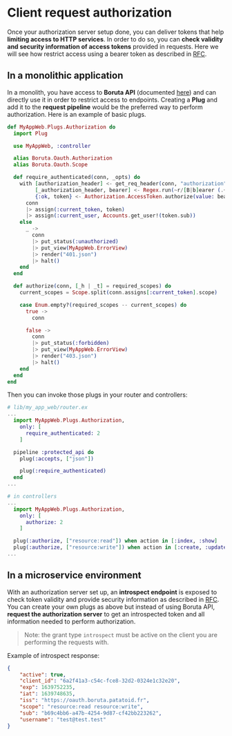 # Client request authorization

Once your authorization server setup done, you can deliver tokens that help __limiting access to HTTP services__. In order to do so, you can __check validity and security information of access tokens__ provided in requests. Here we will see how restrict access using a bearer token as described in [RFC](https://datatracker.ietf.org/doc/html/rfc6750).

## In a monolithic application

In a monolith, you have access to __Boruta API__ (documented [here](https://hexdocs.pm/boruta/api-reference.html)) and can directly use it in order to restrict access to endpoints. Creating a __Plug__ and add it to the __request pipeline__ would be the preferred way to perform authorization. Here is an example of basic plugs.

```elixir
def MyAppWeb.Plugs.Authorization do
  import Plug

  use MyAppWeb, :controller

  alias Boruta.Oauth.Authorization
  alias Boruta.Oauth.Scope

  def require_authenticated(conn, _opts) do
    with [authorization_header] <- get_req_header(conn, "authorization"),
         [_authorization_header, bearer] <- Regex.run(~r/[B|b]earer (.+)/, authorization_header),
         {:ok, token} <- Authorization.AccessToken.authorize(value: bearer) do
      conn
      |> assign(:current_token, token)
      |> assign(:current_user, Accounts.get_user!(token.sub))
    else
      _ ->
        conn
        |> put_status(:unauthorized)
        |> put_view(MyAppWeb.ErrorView)
        |> render("401.json")
        |> halt()
    end
  end

  def authorize(conn, [_h | _t] = required_scopes) do
    current_scopes = Scope.split(conn.assigns[:current_token].scope)

    case Enum.empty?(required_scopes -- current_scopes) do
      true ->
        conn

      false ->
        conn
        |> put_status(:forbidden)
        |> put_view(MyAppWeb.ErrorView)
        |> render("403.json")
        |> halt()
    end
  end
end
```

Then you can invoke those plugs in your router and controllers:
```elixir
# lib/my_app_web/router.ex
...
  import MyAppWeb.Plugs.Authorization,
    only: [
      require_authenticated: 2
    ]

  pipeline :protected_api do
    plug(:accepts, ["json"])

    plug(:require_authenticated)
  end
...

# in controllers
...
  import MyAppWeb.Plugs.Authorization,
    only: [
      authorize: 2
    ]

  plug(:authorize, ["resource:read"]) when action in [:index, :show]
  plug(:authorize, ["resource:write"]) when action in [:create, :update, :delete]
...
```

## In a microservice environment

With an authorization server set up, an __introspect endpoint__ is exposed to check token validity and provide security information as described in [RFC](https://datatracker.ietf.org/doc/html/rfc7662.html). You can create your own plugs as above but instead of using Boruta API, __request the authorization server__ to get an introspected token and all information needed to perform authorization.

> Note: the grant type `introspect` must be active on the client you are performing the requests with.

Example of introspect response:
```json
{
    "active": true,
    "client_id": "6a2f41a3-c54c-fce8-32d2-0324e1c32e20",
    "exp": 1639752235,
    "iat": 1639748635,
    "iss": "https://oauth.boruta.patatoid.fr",
    "scope": "resource:read resource:write",
    "sub": "b69c4bb6-a47b-4254-9d87-cf42bb223262",
    "username": "test@test.test"
}
```
